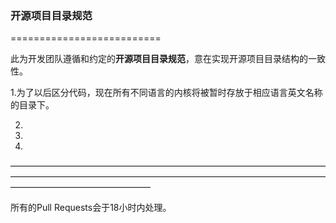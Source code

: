 ### 开源项目目录规范
==========================

此为开发团队遵循和约定的**开源项目目录规范**，意在实现开源项目目录结构的一致性。

1.为了以后区分代码，现在所有不同语言的内核将被暂时存放于相应语言英文名称的目录下。

2.

3.

4.

————————————————————————————————————————————————————————————————————————————————————————

所有的Pull Requests会于18小时内处理。

